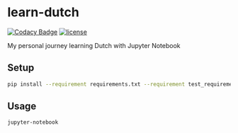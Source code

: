# learn-dutch

[![Codacy Badge](https://api.codacy.com/project/badge/Grade/2519b0c4a99741e385cd6d54110e189b)](https://www.codacy.com/app/Suddi/learn-dutch)
[![license](https://img.shields.io/github/license/suddi/learn-dutch.svg)](https://github.com/suddi/learn-dutch/blob/master/LICENSE)

My personal journey learning Dutch with Jupyter Notebook

## Setup

````sh
pip install --requirement requirements.txt --requirement test_requirements.txt
````

## Usage

````sh
jupyter-notebook
````
